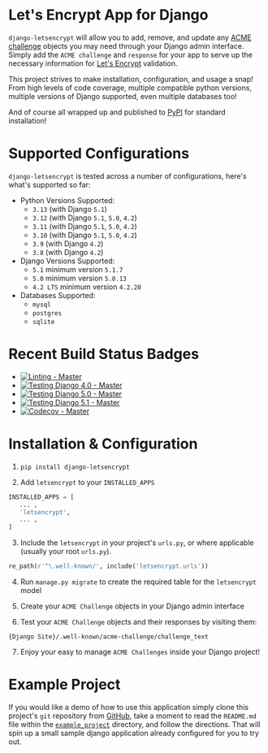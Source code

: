 # Let's Encrypt App for Django

`django-letsencrypt` will allow you to add, remove, and update any
[ACME challenge](https://github.com/ietf-wg-acme/acme/) objects you may
need through your Django admin interface. Simply add the `ACME challenge`
and `response` for your app to serve up the necessary information for
[Let's Encrypt](https://letsencrypt.org/how-it-works/) validation.

This project strives to make installation, configuration, and usage a snap!
From high levels of code coverage, multiple compatible python versions, multiple
versions of Django supported, even multiple databases too!

And of course all wrapped up and published to
[PyPI](https://pypi.org/project/django-letsencrypt/) for standard installation!

# Supported Configurations

`django-letsencrypt` is tested across a number of configurations, here's what's
supported so far:

- Python Versions Supported:
  - `3.13` (with Django `5.1`)
  - `3.12` (with Django `5.1`, `5.0`, `4.2`)
  - `3.11` (with Django `5.1`, `5.0`, `4.2`)
  - `3.10` (with Django `5.1`, `5.0`, `4.2`)
  - `3.9` (with Django `4.2`)
  - `3.8` (with Django `4.2`)
- Django Versions Supported:
  - `5.1` minimum version `5.1.7`
  - `5.0` minimum version `5.0.13`
  - `4.2 LTS` minimum version `4.2.20`
- Databases Supported:
  - `mysql`
  - `postgres`
  - `sqlite`

# Recent Build Status Badges

- [![Linting - Master](https://github.com/urda/django-letsencrypt/actions/workflows/linting.yaml/badge.svg?branch=master)](https://github.com/urda/django-letsencrypt/actions/workflows/linting.yaml)
- [![Testing Django 4.0 - Master](https://github.com/urda/django-letsencrypt/actions/workflows/testing-40.yaml/badge.svg?branch=master)](https://github.com/urda/django-letsencrypt/actions/workflows/testing-40.yaml)
- [![Testing Django 5.0 - Master](https://github.com/urda/django-letsencrypt/actions/workflows/testing-50.yaml/badge.svg?branch=master)](https://github.com/urda/django-letsencrypt/actions/workflows/testing-50.yaml)
- [![Testing Django 5.1 - Master](https://github.com/urda/django-letsencrypt/actions/workflows/testing-51.yaml/badge.svg?branch=master)](https://github.com/urda/django-letsencrypt/actions/workflows/testing-51.yaml)
- [![Codecov - Master](https://codecov.io/gh/urda/django-letsencrypt/branch/master/graph/badge.svg?token=yn64lBfwZr)](https://codecov.io/gh/urda/django-letsencrypt)

# Installation & Configuration

1. `pip install django-letsencrypt`

2. Add `letsencrypt` to your `INSTALLED_APPS`

```python
INSTALLED_APPS = [
   ... ,
   'letsencrypt',
   ... ,
]
```

3. Include the `letsencrypt` in your project's `urls.py`,
   or where applicable (usually your root `urls.py`).

```python
re_path(r'^\.well-known/', include('letsencrypt.urls'))
```

4. Run `manage.py migrate` to create the required table for the
   `letsencrypt` model

5. Create your `ACME Challenge` objects in your Django admin interface

6. Test your `ACME Challenge` objects and their responses by visiting
   them:

```
{Django Site}/.well-known/acme-challenge/challenge_text
```

7. Enjoy your easy to manage `ACME Challenges` inside your Django project!

# Example Project

If you would like a demo of how to use this application simply clone this project's
`git` repository from [GitHub](https://github.com/urda/django-letsencrypt),
take a moment to read the `README.md` file within the
[`example_project`](https://github.com/urda/django-letsencrypt/tree/master/example_project)
directory, and follow the directions. That will spin up a small sample django
application already configured for you to try out.
